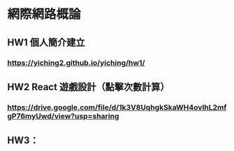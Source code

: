 # 網際網路概論
## HW1 個人簡介建立
### https://yiching2.github.io/yiching/hw1/
## HW2 React 遊戲設計（點擊次數計算）
### https://drive.google.com/file/d/1k3V8UqhgkSkaWH4ovIhL2mfgP76myUwd/view?usp=sharing
## HW3：

